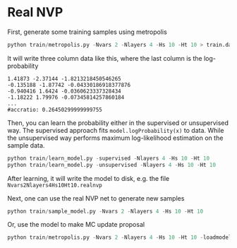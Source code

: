 

# Real NVP 

First, generate some training samples using metropolis

```python
python train/metropolis.py -Nvars 2 -Nlayers 4 -Hs 10 -Ht 10 > train.dat
```

It will write three column data like this, where the last column is the log-probability

```
1.41873 -2.37144 -1.8213218450546265
-0.135188 -1.87742 -0.04330186918377876
-0.940416 1.6424 -0.0360623337328434
-1.18222 1.79976 -0.07345814257860184
... 
#accratio: 0.26450299999999755
```

Then, you can learn the probability either in the supervised  or unsupervised way. The supervised approach fits `model.logProbability(x)` to data. While the unsupervised way performs maximum log-likelihood estimation on the sample data.

```python
python train/learn_model.py -supervised -Nlayers 4 -Hs 10 -Ht 10
python train/learn_model.py -unsupervised -Nlayers 4 -Hs 10 -Ht 10
```

After learning, it will write the model to disk, e.g. the file `Nvars2Nlayers4Hs10Ht10.realnvp`

Next, one can use the real NVP net to generate new samples

```python
python train/sample_model.py -Nvars 2 -Nlayers 4 -Hs 10 -Ht 10
```

Or, use the model to make MC update proposal

```python
python train/metropolis.py -Nvars 2 -Nlayers 4 -Hs 10 -Ht 10 -loadmodel > test.dat
```

